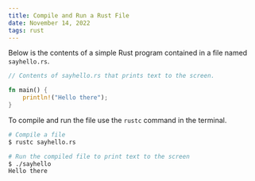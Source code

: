 ```yaml
---
title: Compile and Run a Rust File
date: November 14, 2022
tags: rust
---
```


Below is the contents of a simple Rust program contained in a file named `sayhello.rs`.

```rust
// Contents of sayhello.rs that prints text to the screen.

fn main() {
    println!("Hello there");
}
```

To compile and run the file use the `rustc` command in the terminal.

```bash
# Compile a file
$ rustc sayhello.rs

# Run the compiled file to print text to the screen
$ ./sayhello
Hello there
```
